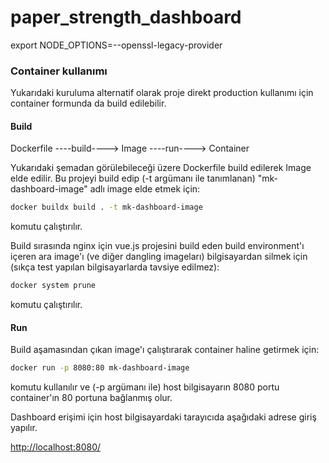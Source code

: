 # paper_strength_dashboard

export NODE_OPTIONS=--openssl-legacy-provider

### Container kullanımı

Yukarıdaki kuruluma alternatif olarak proje direkt production kullanımı için container formunda da build edilebilir.

#### Build

Dockerfile ----build----> Image ----run----> Container

Yukarıdaki şemadan görülebileceği üzere Dockerfile build edilerek Image elde edilir. Bu projeyi build edip (-t argümanı ile tanımlanan) "mk-dashboard-image" adlı image elde etmek için:

```bash
docker buildx build . -t mk-dashboard-image
```

komutu çalıştırılır.

Build sırasında nginx için vue.js projesini build eden build environment'ı içeren ara image'ı (ve diğer dangling imageları) bilgisayardan silmek için (sıkça test yapılan bilgisayarlarda tavsiye edilmez):

```bash
docker system prune
```

komutu çalıştırılır.

#### Run

Build aşamasından çıkan image'ı çalıştırarak container haline getirmek için:

```bash
docker run -p 8080:80 mk-dashboard-image
```

komutu kullanılır ve (-p argümanı ile) host bilgisayarın 8080 portu container'ın 80 portuna bağlanmış olur.

Dashboard erişimi için host bilgisayardaki tarayıcıda aşağıdaki adrese giriş yapılır.

[http://localhost:8080/](http://localhost:8080/)